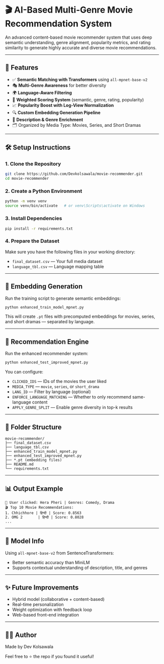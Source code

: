 # 🎬 AI-Based Multi-Genre Movie Recommendation System

An advanced content-based movie recommender system that uses deep semantic understanding, genre alignment, popularity metrics, and rating similarity to generate highly accurate and diverse movie recommendations.

---

## 🚀 Features

- ✅ **Semantic Matching with Transformers** using `all-mpnet-base-v2`
- 🎭 **Multi-Genre Awareness** for better diversity
- 🌍 **Language-Aware Filtering**
- 🔢 **Weighted Scoring System** (semantic, genre, rating, popularity)
- 📈 **Popularity Boost with Log-View Normalization**
- 🔍 **Custom Embedding Generation Pipeline**
- 🧠 **Description & Genre Enrichment**
- 🗂️ Organized by Media Type: Movies, Series, and Short Dramas

---

## 🛠️ Setup Instructions

### 1. Clone the Repository

```bash
git clone https://github.com/Devkolsawala/movie-recommender.git
cd movie-recommender
```

### 2. Create a Python Environment

```bash
python -m venv venv
source venv/bin/activate   # or venv\Scripts\activate on Windows
```

### 3. Install Dependencies

```bash
pip install -r requirements.txt
```

### 4. Prepare the Dataset

Make sure you have the following files in your working directory:

- `final_dataset.csv` — Your full media dataset
- `language_tbl.csv` — Language mapping table

---

## 🧠 Embedding Generation

Run the training script to generate semantic embeddings:

```bash
python enhanced_train_model_mpnet.py
```

This will create `.pt` files with precomputed embeddings for movies, series, and short dramas — separated by language.

---

## 🤖 Recommendation Engine

Run the enhanced recommender system:

```bash
python enhanced_test_improved_mpnet.py
```

You can configure:

- `CLICKED_IDS` — IDs of the movies the user liked
- `MEDIA_TYPE` — `movie`, `series`, or `short_drama`
- `LANG_ID` — Filter by language (optional)
- `ENFORCE_LANGUAGE_MATCHING` — Whether to only recommend same-language content
- `APPLY_GENRE_SPLIT` — Enable genre diversity in top-k results

---

## 📁 Folder Structure

```
movie-recommender/
├── final_dataset.csv
├── language_tbl.csv
├── enhanced_train_model_mpnet.py
├── enhanced_test_improved_mpnet.py
├── *.pt (embedding files)
├── README.md
└── requirements.txt
```

---

## 📊 Output Example

```
🎯 User clicked: Hera Pheri | Genres: Comedy, Drama
🎬 Top 10 Movie Recommendations:
1. Chhichhore | हिन्दी | Score: 0.8563
2. OMG 2       | हिन्दी | Score: 0.8028
...
```

---

## 📌 Model Info

Using `all-mpnet-base-v2` from SentenceTransformers:
- Better semantic accuracy than MiniLM
- Supports contextual understanding of description, title, and genres

---

## ✨ Future Improvements

- Hybrid model (collaborative + content-based)
- Real-time personalization
- Weight optimization with feedback loop
- Web-based front-end integration

---

## 🧑‍💻 Author

Made  by Dev Kolsawala

Feel free to ⭐ the repo if you found it useful!
